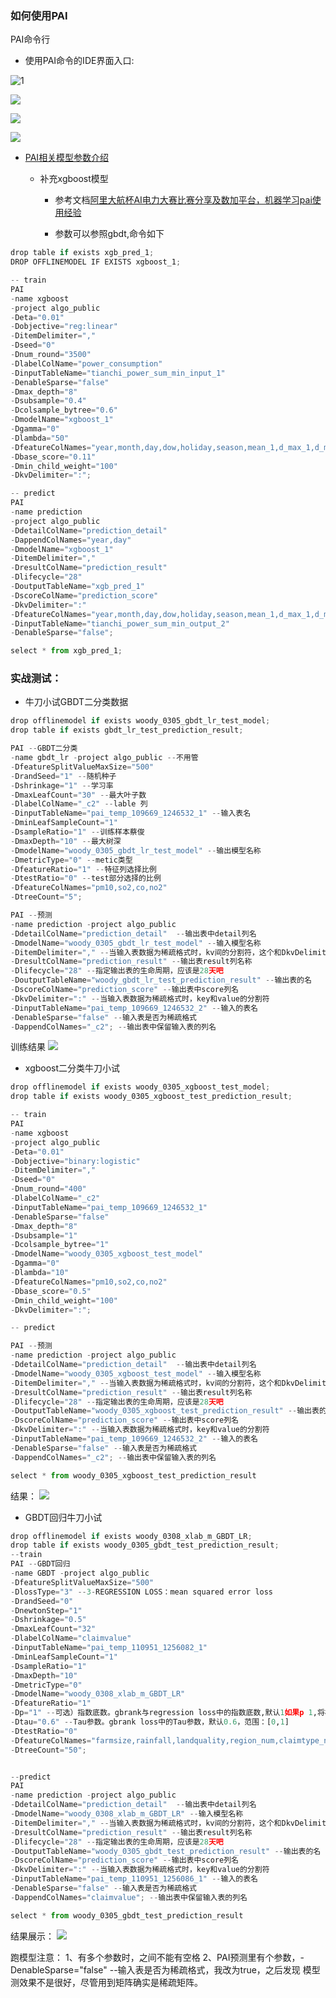 ### 如何使用PAI
PAI命令行
- 使用PAI命令的IDE界面入口:

![1](https://user-images.githubusercontent.com/21167490/36955234-38ec17ca-2062-11e8-948c-847d35ff65c9.png)

![](https://user-images.githubusercontent.com/21167490/36955232-38b31fe2-2062-11e8-919f-8570b005d89b.png)

![](https://user-images.githubusercontent.com/21167490/36955235-392586b8-2062-11e8-821b-546d91805998.png)

![](https://user-images.githubusercontent.com/21167490/36955236-396070ca-2062-11e8-970c-6f5aeb34793d.png)

- [PAI相关模型参数介绍](https://help.aliyun.com/document_detail/42745.html?spm=a2c4g.11186623.6.556.dniKtC)
    + 补充xgboost模型

        - 参考文档[阿里大航杯AI电力大赛比赛分享及数加平台，机器学习pai使用经验](https://yq.aliyun.com/articles/138214)

        - 参数可以参照gbdt,命令如下

```python
drop table if exists xgb_pred_1;
DROP OFFLINEMODEL IF EXISTS xgboost_1;
```

```python
-- train
PAI
-name xgboost
-project algo_public
-Deta="0.01"
-Dobjective="reg:linear"
-DitemDelimiter=","
-Dseed="0"
-Dnum_round="3500"
-DlabelColName="power_consumption"
-DinputTableName="tianchi_power_sum_min_input_1"
-DenableSparse="false"
-Dmax_depth="8"
-Dsubsample="0.4"
-Dcolsample_bytree="0.6"
-DmodelName="xgboost_1"
-Dgamma="0"
-Dlambda="50"
-DfeatureColNames="year,month,day,dow,holiday,season,mean_1,d_max_1,d_min_1,d_median_1,mean_2,d_max_2,d_min_2,d_median_2,mean_avg,mean_dist,d_max_avg,d_max_dist,d_min_avg,d_min_dist,d_median_avg,d_median_dist,tem_h,tem_l,tem_avg,tem_dist,row_n"
-Dbase_score="0.11"
-Dmin_child_weight="100"
-DkvDelimiter=":";

-- predict
PAI
-name prediction
-project algo_public
-DdetailColName="prediction_detail"
-DappendColNames="year,day"
-DmodelName="xgboost_1"
-DitemDelimiter=","
-DresultColName="prediction_result"
-Dlifecycle="28"
-DoutputTableName="xgb_pred_1"
-DscoreColName="prediction_score"
-DkvDelimiter=":"
-DfeatureColNames="year,month,day,dow,holiday,season,mean_1,d_max_1,d_min_1,d_median_1,mean_2,d_max_2,d_min_2,d_median_2,mean_avg,mean_dist,d_max_avg,d_max_dist,d_min_avg,d_min_dist,d_median_avg,d_median_dist,tem_h,tem_l,tem_avg,tem_dist,row_n"
-DinputTableName="tianchi_power_sum_min_output_2"
-DenableSparse="false";

select * from xgb_pred_1;
```

### 实战测试：
- 牛刀小试GBDT二分类数据

```python
drop offlinemodel if exists woody_0305_gbdt_lr_test_model;
drop table if exists gbdt_lr_test_prediction_result;

PAI --GBDT二分类
-name gbdt_lr -project algo_public --不用管
-DfeatureSplitValueMaxSize="500"
-DrandSeed="1" --随机种子
-Dshrinkage="1" --学习率
-DmaxLeafCount="30" --最大叶子数
-DlabelColName="_c2" --lable 列
-DinputTableName="pai_temp_109669_1246532_1" --输入表名
-DminLeafSampleCount="1"
-DsampleRatio="1" --训练样本蔡俊
-DmaxDepth="10" --最大树深
-DmodelName="woody_0305_gbdt_lr_test_model" --输出模型名称
-DmetricType="0" --metic类型
-DfeatureRatio="1" --特征列选择比例
-DtestRatio="0" --test部分选择的比例
-DfeatureColNames="pm10,so2,co,no2"
-DtreeCount="5";

PAI --预测
-name prediction -project algo_public
-DdetailColName="prediction_detail"  --输出表中detail列名
-DmodelName="woody_0305_gbdt_lr_test_model" --输入模型名称
-DitemDelimiter="," --当输入表数据为稀疏格式时，kv间的分割符，这个和DkvDelimiter有什么区别？
-DresultColName="prediction_result" --输出表result列名称
-Dlifecycle="28" --指定输出表的生命周期，应该是28天吧
-DoutputTableName="woody_gbdt_lr_test_prediction_result" --输出表的名
-DscoreColName="prediction_score" --输出表中score列名
-DkvDelimiter=":" --当输入表数据为稀疏格式时，key和value的分割符
-DinputTableName="pai_temp_109669_1246532_2" --输入的表名
-DenableSparse="false" --输入表是否为稀疏格式
-DappendColNames="_c2"; --输出表中保留输入表的列名
```
训练结果
![](https://user-images.githubusercontent.com/21167490/36961657-55fa3f7a-2087-11e8-8581-3b942357b838.png)

- xgboost二分类牛刀小试

```python
drop offlinemodel if exists woody_0305_xgboost_test_model;
drop table if exists woody_0305_xgboost_test_prediction_result;

-- train
PAI
-name xgboost
-project algo_public
-Deta="0.01"
-Dobjective="binary:logistic"
-DitemDelimiter=","
-Dseed="0"
-Dnum_round="400"
-DlabelColName="_c2"
-DinputTableName="pai_temp_109669_1246532_1"
-DenableSparse="false"
-Dmax_depth="8"
-Dsubsample="1"
-Dcolsample_bytree="1"
-DmodelName="woody_0305_xgboost_test_model"
-Dgamma="0"
-Dlambda="10"
-DfeatureColNames="pm10,so2,co,no2"
-Dbase_score="0.5"
-Dmin_child_weight="100"
-DkvDelimiter=":";

-- predict

PAI --预测
-name prediction -project algo_public
-DdetailColName="prediction_detail"  --输出表中detail列名
-DmodelName="woody_0305_xgboost_test_model" --输入模型名称
-DitemDelimiter="," --当输入表数据为稀疏格式时，kv间的分割符，这个和DkvDelimiter有什么区别？
-DresultColName="prediction_result" --输出表result列名称
-Dlifecycle="28" --指定输出表的生命周期，应该是28天吧
-DoutputTableName="woody_0305_xgboost_test_prediction_result" --输出表的名
-DscoreColName="prediction_score" --输出表中score列名
-DkvDelimiter=":" --当输入表数据为稀疏格式时，key和value的分割符
-DinputTableName="pai_temp_109669_1246532_2" --输入的表名
-DenableSparse="false" --输入表是否为稀疏格式
-DappendColNames="_c2"; --输出表中保留输入表的列名

select * from woody_0305_xgboost_test_prediction_result
```
结果：
![](https://user-images.githubusercontent.com/21167490/36964721-84280de0-2092-11e8-98a8-ca8f3a6c5138.png)

- GBDT回归牛刀小试

```python
drop offlinemodel if exists woody_0308_xlab_m_GBDT_LR;
drop table if exists woody_0305_gbdt_test_prediction_result;
--train
PAI --GBDT回归
-name GBDT -project algo_public
-DfeatureSplitValueMaxSize="500"
-DlossType="3" --3-REGRESSION LOSS：mean squared error loss
-DrandSeed="0"
-DnewtonStep="1"
-Dshrinkage="0.5"
-DmaxLeafCount="32"
-DlabelColName="claimvalue"
-DinputTableName="pai_temp_110951_1256082_1"
-DminLeafSampleCount="1"
-DsampleRatio="1"
-DmaxDepth="10"
-DmetricType="0"
-DmodelName="woody_0308_xlab_m_GBDT_LR"
-DfeatureRatio="1"
-Dp="1" --可选）指数底数。gbrank与regression loss中的指数底数,默认1如果p 1,将样本的label映身为p^label；当p <= 1时，不做映射，保持原来的label.范围1到5
-Dtau="0.6" --Tau参数。gbrank loss中的Tau参数，默认0.6，范围：[0,1]
-DtestRatio="0"
-DfeatureColNames="farmsize,rainfall,landquality,region_num,claimtype_num,farmincome"
-DtreeCount="50";


--predict
PAI
-name prediction -project algo_public
-DdetailColName="prediction_detail"  --输出表中detail列名
-DmodelName="woody_0308_xlab_m_GBDT_LR" --输入模型名称
-DitemDelimiter="," --当输入表数据为稀疏格式时，kv间的分割符，这个和DkvDelimiter有什么区别？
-DresultColName="prediction_result" --输出表result列名称
-Dlifecycle="28" --指定输出表的生命周期，应该是28天吧
-DoutputTableName="woody_0305_gbdt_test_prediction_result" --输出表的名
-DscoreColName="prediction_score" --输出表中score列名
-DkvDelimiter=":" --当输入表数据为稀疏格式时，key和value的分割符
-DinputTableName="pai_temp_110951_1256086_1" --输入的表名
-DenableSparse="false" --输入表是否为稀疏格式
-DappendColNames="claimvalue"; --输出表中保留输入表的列名

select * from woody_0305_gbdt_test_prediction_result

```
结果展示：
![](https://user-images.githubusercontent.com/21167490/36981089-2eb37cac-20c7-11e8-9fdd-1e119ba194fe.png)

跑模型注意：
1、有多个参数时，之间不能有空格
2、PAI预测里有个参数，-DenableSparse="false" --输入表是否为稀疏格式，我改为true，之后发现
模型测效果不是很好，尽管用到矩阵确实是稀疏矩阵。
